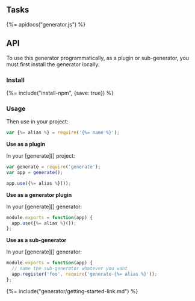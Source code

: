 ## Tasks
{%= apidocs("generator.js") %}

## API
To use this generator programmatically, as a plugin or sub-generator, you must first install the generator locally. 

### Install
{%= include("install-npm", {save: true}) %}

### Usage

Then use in your project:

```js
var {%= alias %} = require('{%= name %}');
```

**Use as a plugin**

In your [generate][] project:

```js
var generate = require('generate');
var app = generate();

app.use({%= alias %}());
```

**Use as a generator plugin**

In your [generate][] generator:

```js
module.exports = function(app) {
  app.use({%= alias %}());
};
```

**Use as a sub-generator**

In your [generate][] generator:

```js
module.exports = function(app) {
  // name the sub-generator whatever you want
  app.register('foo', require('generate-{%= alias %}'));
};
```

{%= include("generator/getting-started-link.md") %}